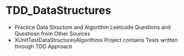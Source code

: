 # TDD_DataStructures

- Practice Data Structure and Algorithm Leetcode Questions and Questiosn from Other Sources
- XUnitTestDataStructuresAlgorithms Project contains Tests written through TDD Approach
